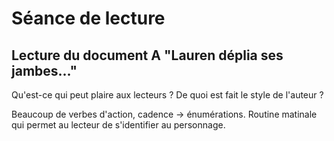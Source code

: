 
# Séance de lecture

## Lecture du document A "Lauren déplia ses jambes..."

Qu'est-ce qui peut plaire aux lecteurs ?
 De quoi est fait le style de l'auteur ?

Beaucoup de verbes d'action, cadence → énumérations. Routine matinale qui permet au lecteur de s'identifier au personnage.
<!--stackedit_data:
eyJoaXN0b3J5IjpbLTMwNTM2MDAwOCwtNDUzNzYxODE0XX0=
-->
